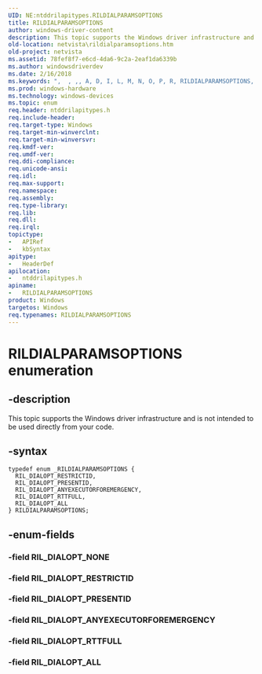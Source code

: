 ```yaml
---
UID: NE:ntddrilapitypes.RILDIALPARAMSOPTIONS
title: RILDIALPARAMSOPTIONS
author: windows-driver-content
description: This topic supports the Windows driver infrastructure and is not intended to be used directly from your code.
old-location: netvista\rildialparamsoptions.htm
old-project: netvista
ms.assetid: 78fef8f7-e6cd-4da6-9c2a-2eaf1da6339b
ms.author: windowsdriverdev
ms.date: 2/16/2018
ms.keywords: ",  , ,, A, D, I, L, M, N, O, P, R, RILDIALPARAMSOPTIONS, RILDIALPARAMSOPTIONS enumeration [Network Drivers Starting with Windows Vista], RIL_DIALOPT_ALL, RIL_DIALOPT_ANYEXECUTORFOREMERGENCY, RIL_DIALOPT_PRESENTID, RIL_DIALOPT_RESTRICTID, RIL_DIALOPT_RTTFULL, S, T, netvista.rildialparamsoptions, ntddrilapitypes/RILDIALPARAMSOPTIONS, ntddrilapitypes/RIL_DIALOPT_ALL, ntddrilapitypes/RIL_DIALOPT_ANYEXECUTORFOREMERGENCY, ntddrilapitypes/RIL_DIALOPT_PRESENTID, ntddrilapitypes/RIL_DIALOPT_RESTRICTID, ntddrilapitypes/RIL_DIALOPT_RTTFULL"
ms.prod: windows-hardware
ms.technology: windows-devices
ms.topic: enum
req.header: ntddrilapitypes.h
req.include-header: 
req.target-type: Windows
req.target-min-winverclnt: 
req.target-min-winversvr: 
req.kmdf-ver: 
req.umdf-ver: 
req.ddi-compliance: 
req.unicode-ansi: 
req.idl: 
req.max-support: 
req.namespace: 
req.assembly: 
req.type-library: 
req.lib: 
req.dll: 
req.irql: 
topictype:
-	APIRef
-	kbSyntax
apitype:
-	HeaderDef
apilocation:
-	ntddrilapitypes.h
apiname:
-	RILDIALPARAMSOPTIONS
product: Windows
targetos: Windows
req.typenames: RILDIALPARAMSOPTIONS
---
```


# RILDIALPARAMSOPTIONS enumeration


## -description


This topic supports the Windows driver infrastructure and is not intended to be used directly from your code.


## -syntax


````
typedef enum _RILDIALPARAMSOPTIONS { 
  RIL_DIALOPT_RESTRICTID,
  RIL_DIALOPT_PRESENTID,
  RIL_DIALOPT_ANYEXECUTORFOREMERGENCY,
  RIL_DIALOPT_RTTFULL,
  RIL_DIALOPT_ALL
} RILDIALPARAMSOPTIONS;
````


## -enum-fields




### -field RIL_DIALOPT_NONE


### -field RIL_DIALOPT_RESTRICTID


### -field RIL_DIALOPT_PRESENTID


### -field RIL_DIALOPT_ANYEXECUTORFOREMERGENCY


### -field RIL_DIALOPT_RTTFULL


### -field RIL_DIALOPT_ALL

